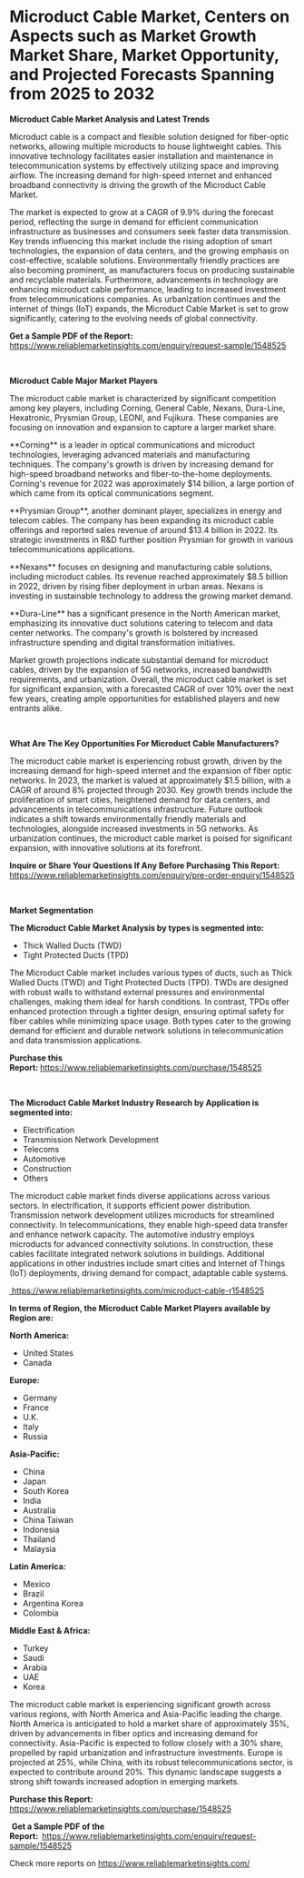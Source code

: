<p><h1>Microduct Cable Market, Centers on Aspects such as Market Growth Market Share, Market Opportunity, and Projected Forecasts Spanning from 2025 to 2032</h1></p><p><strong>Microduct Cable Market Analysis and Latest Trends</strong></p>
<p><p>Microduct cable is a compact and flexible solution designed for fiber-optic networks, allowing multiple microducts to house lightweight cables. This innovative technology facilitates easier installation and maintenance in telecommunication systems by effectively utilizing space and improving airflow. The increasing demand for high-speed internet and enhanced broadband connectivity is driving the growth of the Microduct Cable Market.</p><p>The market is expected to grow at a CAGR of 9.9% during the forecast period, reflecting the surge in demand for efficient communication infrastructure as businesses and consumers seek faster data transmission. Key trends influencing this market include the rising adoption of smart technologies, the expansion of data centers, and the growing emphasis on cost-effective, scalable solutions. Environmentally friendly practices are also becoming prominent, as manufacturers focus on producing sustainable and recyclable materials. Furthermore, advancements in technology are enhancing microduct cable performance, leading to increased investment from telecommunications companies. As urbanization continues and the internet of things (IoT) expands, the Microduct Cable Market is set to grow significantly, catering to the evolving needs of global connectivity.</p></p>
<p><strong>Get a Sample PDF of the Report:&nbsp;</strong> <a href="https://www.reliablemarketinsights.com/enquiry/request-sample/1548525?utm_campaign=1558&utm_medium=2&utm_source=Github&utm_content=ia&utm_term=01042025&utm_id=microduct-cable">https://www.reliablemarketinsights.com/enquiry/request-sample/1548525</a></p>
<p>&nbsp;</p>
<p><strong>Microduct Cable Major Market Players</strong></p>
<p><p>The microduct cable market is characterized by significant competition among key players, including Corning, General Cable, Nexans, Dura-Line, Hexatronic, Prysmian Group, LEONI, and Fujikura. These companies are focusing on innovation and expansion to capture a larger market share.</p><p>**Corning** is a leader in optical communications and microduct technologies, leveraging advanced materials and manufacturing techniques. The company's growth is driven by increasing demand for high-speed broadband networks and fiber-to-the-home deployments. Corning's revenue for 2022 was approximately $14 billion, a large portion of which came from its optical communications segment.</p><p>**Prysmian Group**, another dominant player, specializes in energy and telecom cables. The company has been expanding its microduct cable offerings and reported sales revenue of around $13.4 billion in 2022. Its strategic investments in R&D further position Prysmian for growth in various telecommunications applications.</p><p>**Nexans** focuses on designing and manufacturing cable solutions, including microduct cables. Its revenue reached approximately $8.5 billion in 2022, driven by rising fiber deployment in urban areas. Nexans is investing in sustainable technology to address the growing market demand.</p><p>**Dura-Line** has a significant presence in the North American market, emphasizing its innovative duct solutions catering to telecom and data center networks. The company's growth is bolstered by increased infrastructure spending and digital transformation initiatives.</p><p>Market growth projections indicate substantial demand for microduct cables, driven by the expansion of 5G networks, increased bandwidth requirements, and urbanization. Overall, the microduct cable market is set for significant expansion, with a forecasted CAGR of over 10% over the next few years, creating ample opportunities for established players and new entrants alike.</p></p>
<p>&nbsp;</p>
<p><strong>What Are The Key Opportunities For Microduct Cable Manufacturers?</strong></p>
<p><p>The microduct cable market is experiencing robust growth, driven by the increasing demand for high-speed internet and the expansion of fiber optic networks. In 2023, the market is valued at approximately $1.5 billion, with a CAGR of around 8% projected through 2030. Key growth trends include the proliferation of smart cities, heightened demand for data centers, and advancements in telecommunications infrastructure. Future outlook indicates a shift towards environmentally friendly materials and technologies, alongside increased investments in 5G networks. As urbanization continues, the microduct cable market is poised for significant expansion, with innovative solutions at its forefront.</p></p>
<p><strong>Inquire or Share Your Questions If Any Before Purchasing This Report:</strong> <a href="https://www.reliablemarketinsights.com/enquiry/pre-order-enquiry/1548525?utm_campaign=1558&utm_medium=2&utm_source=Github&utm_content=ia&utm_term=01042025&utm_id=microduct-cable">https://www.reliablemarketinsights.com/enquiry/pre-order-enquiry/1548525</a></p>
<p>&nbsp;</p>
<p><strong>Market Segmentation</strong></p>
<p><strong>The Microduct Cable Market Analysis by types is segmented into:</strong></p>
<p><ul><li>Thick Walled Ducts (TWD)</li><li>Tight Protected Ducts (TPD)</li></ul></p>
<p><p>The Microduct Cable market includes various types of ducts, such as Thick Walled Ducts (TWD) and Tight Protected Ducts (TPD). TWDs are designed with robust walls to withstand external pressures and environmental challenges, making them ideal for harsh conditions. In contrast, TPDs offer enhanced protection through a tighter design, ensuring optimal safety for fiber cables while minimizing space usage. Both types cater to the growing demand for efficient and durable network solutions in telecommunication and data transmission applications.</p></p>
<p><strong>Purchase this Report:&nbsp;</strong><a href="https://www.reliablemarketinsights.com/purchase/1548525?utm_campaign=1558&utm_medium=2&utm_source=Github&utm_content=ia&utm_term=01042025&utm_id=microduct-cable">https://www.reliablemarketinsights.com/purchase/1548525</a></p>
<p>&nbsp;</p>
<p><strong>The Microduct Cable Market Industry Research by Application is segmented into:</strong></p>
<p><ul><li>Electrification</li><li>Transmission Network Development</li><li>Telecoms</li><li>Automotive</li><li>Construction</li><li>Others</li></ul></p>
<p><p>The microduct cable market finds diverse applications across various sectors. In electrification, it supports efficient power distribution. Transmission network development utilizes microducts for streamlined connectivity. In telecommunications, they enable high-speed data transfer and enhance network capacity. The automotive industry employs microducts for advanced connectivity solutions. In construction, these cables facilitate integrated network solutions in buildings. Additional applications in other industries include smart cities and Internet of Things (IoT) deployments, driving demand for compact, adaptable cable systems.</p></p>
<p><a href="https://www.reliablemarketinsights.com/microduct-cable-r1548525?utm_campaign=1558&utm_medium=2&utm_source=Github&utm_content=ia&utm_term=01042025&utm_id=microduct-cable">&nbsp;https://www.reliablemarketinsights.com/microduct-cable-r1548525</a></p>
<p><strong>In terms of Region, the Microduct Cable Market Players available by Region are:</strong></p>
<p>
    <p> <strong> North America: </strong>
        <ul>
            <li>United States</li>
            <li>Canada</li>
        </ul>
        </p> 
    <p> <strong> Europe: </strong>
        <ul>
            <li>Germany</li>
            <li>France</li>
            <li>U.K.</li>
            <li>Italy</li>
            <li>Russia</li>
        </ul>
        </p> 
    <p> <strong> Asia-Pacific: </strong>
        <ul>
            <li>China</li>
            <li>Japan</li>
            <li>South Korea</li>
            <li>India</li>
            <li>Australia</li>
            <li>China Taiwan</li>
            <li>Indonesia</li>
            <li>Thailand</li>
            <li>Malaysia</li>
        </ul>
        </p> 
    <p> <strong> Latin America: </strong>
        <ul>
            <li>Mexico</li>
            <li>Brazil</li>
            <li>Argentina Korea</li>
            <li>Colombia</li>
        </ul>
        </p> 
    <p> <strong> Middle East & Africa: </strong>
        <ul>
            <li>Turkey</li>
            <li>Saudi</li>
            <li>Arabia</li>
            <li>UAE</li>
            <li>Korea</li>
        </ul>
    </p>
    </p>
<p><p>The microduct cable market is experiencing significant growth across various regions, with North America and Asia-Pacific leading the charge. North America is anticipated to hold a market share of approximately 35%, driven by advancements in fiber optics and increasing demand for connectivity. Asia-Pacific is expected to follow closely with a 30% share, propelled by rapid urbanization and infrastructure investments. Europe is projected at 25%, while China, with its robust telecommunications sector, is expected to contribute around 20%. This dynamic landscape suggests a strong shift towards increased adoption in emerging markets.</p></p>
<p><strong>Purchase this Report: </strong><a href="https://www.reliablemarketinsights.com/purchase/1548525?utm_campaign=1558&utm_medium=2&utm_source=Github&utm_content=ia&utm_term=01042025&utm_id=microduct-cable">https://www.reliablemarketinsights.com/purchase/1548525</a></p>
<p>&nbsp;<strong>Get a Sample PDF of the Report:&nbsp;&nbsp;</strong><a href="https://www.reliablemarketinsights.com/enquiry/request-sample/1548525?utm_campaign=1558&utm_medium=2&utm_source=Github&utm_content=ia&utm_term=01042025&utm_id=microduct-cable">https://www.reliablemarketinsights.com/enquiry/request-sample/1548525</a></p>
<p><strong></strong></p>
<p>Check more reports on <a href="https://www.reliablemarketinsights.com/?utm_campaign=1558&utm_medium=2&utm_source=Github&utm_content=ia&utm_term=01042025&utm_id=microduct-cable">https://www.reliablemarketinsights.com/</a></p>